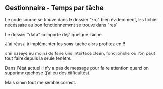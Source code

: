## Gestionnaire - Temps par tâche

Le code source se trouve dans le dossier "src" bien évidemment,
les fichier nécéssaire au bon fonctionnement se trouve dans "res"

Le dossier "data" comporte déjà quelque Tâche.

J'ai réussi à implémenter les sous-tache alors profitez-en !!

J'ai essayé au moins de faire une interface clean, fonctionelle où l'on peut tout faire depuis la seule fenètre.

Dans l'état actuel il n'y a pas de message pour faire attention quand on supprime qqchose (j'ai eu des difficultés).

Mais sinon tout me semble correct.
